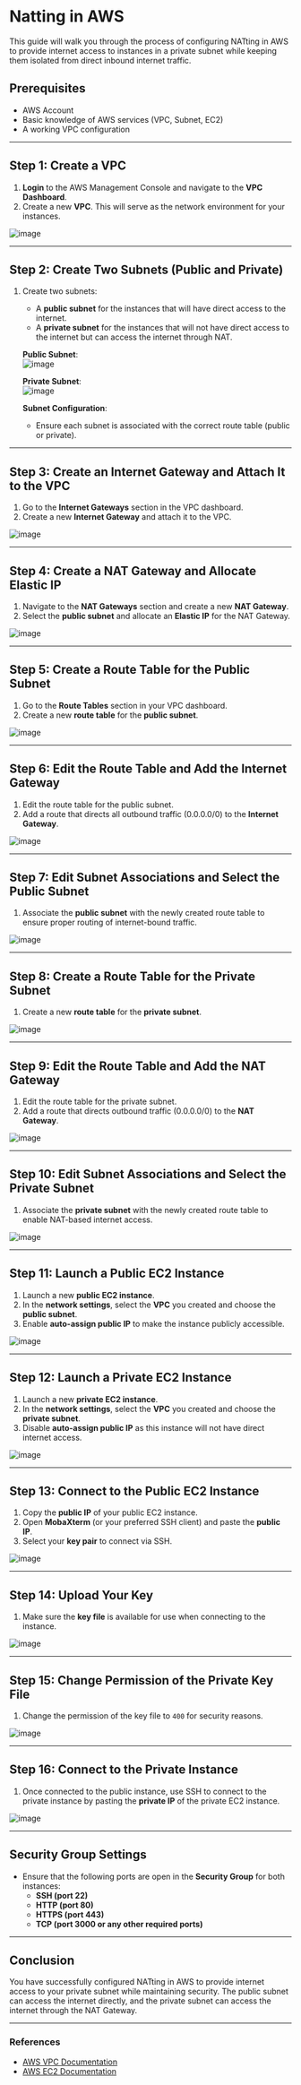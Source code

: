 # Natting in AWS

This guide will walk you through the process of configuring NATting in AWS to provide internet access to instances in a private subnet while keeping them isolated from direct inbound internet traffic.

## Prerequisites

- AWS Account
- Basic knowledge of AWS services (VPC, Subnet, EC2)
- A working VPC configuration

---

## Step 1: Create a VPC

1. **Login** to the AWS Management Console and navigate to the **VPC Dashboard**.
2. Create a new **VPC**. This will serve as the network environment for your instances.

 ![image](https://github.com/user-attachments/assets/462e215e-48d3-4491-946a-53c23e728aa6)

---

## Step 2: Create Two Subnets (Public and Private)

1. Create two subnets:
   - A **public subnet** for the instances that will have direct access to the internet.
   - A **private subnet** for the instances that will not have direct access to the internet but can access the internet through NAT.

   **Public Subnet**:<br>
  ![image](https://github.com/user-attachments/assets/2aa555d6-a05a-4be2-a7fe-6f803855a5d9)

   **Private Subnet**:<br>
  ![image](https://github.com/user-attachments/assets/1994c370-1ef4-4195-899e-ff21c6f942b6)

   **Subnet Configuration**:
   - Ensure each subnet is associated with the correct route table (public or private).

---

## Step 3: Create an Internet Gateway and Attach It to the VPC

1. Go to the **Internet Gateways** section in the VPC dashboard.
2. Create a new **Internet Gateway** and attach it to the VPC.

![image](https://github.com/user-attachments/assets/bbe340a9-ccbb-4288-a9c9-609bd82c1d3b)

---

## Step 4: Create a NAT Gateway and Allocate Elastic IP

1. Navigate to the **NAT Gateways** section and create a new **NAT Gateway**.
2. Select the **public subnet** and allocate an **Elastic IP** for the NAT Gateway.

![image](https://github.com/user-attachments/assets/21129122-6c96-425c-a82f-4b15ec71f164)

---

## Step 5: Create a Route Table for the Public Subnet

1. Go to the **Route Tables** section in your VPC dashboard.
2. Create a new **route table** for the **public subnet**.
   
![image](https://github.com/user-attachments/assets/06257200-3f6c-4c3b-8ba5-545ed1b95175)

---

## Step 6: Edit the Route Table and Add the Internet Gateway

1. Edit the route table for the public subnet.
2. Add a route that directs all outbound traffic (0.0.0.0/0) to the **Internet Gateway**.

![image](https://github.com/user-attachments/assets/ec1ca5f5-2669-448f-ba19-9912b9aa1632)

---

## Step 7: Edit Subnet Associations and Select the Public Subnet

1. Associate the **public subnet** with the newly created route table to ensure proper routing of internet-bound traffic.

![image](https://github.com/user-attachments/assets/bae85b75-490c-44e1-8c3f-b19dd063490e)

---

## Step 8: Create a Route Table for the Private Subnet

1. Create a new **route table** for the **private subnet**.

![image](https://github.com/user-attachments/assets/66e93428-67da-43d0-90a7-ebdc71b849ad)

---

## Step 9: Edit the Route Table and Add the NAT Gateway

1. Edit the route table for the private subnet.
2. Add a route that directs outbound traffic (0.0.0.0/0) to the **NAT Gateway**.

![image](https://github.com/user-attachments/assets/3476e87d-a05e-457e-b6b3-7806fef6a85c)

---

## Step 10: Edit Subnet Associations and Select the Private Subnet

1. Associate the **private subnet** with the newly created route table to enable NAT-based internet access.

![image](https://github.com/user-attachments/assets/237c57a9-abd8-4298-adb5-4bd412de61ff)

---

## Step 11: Launch a Public EC2 Instance

1. Launch a new **public EC2 instance**.
2. In the **network settings**, select the **VPC** you created and choose the **public subnet**.
3. Enable **auto-assign public IP** to make the instance publicly accessible.

![image](https://github.com/user-attachments/assets/1ad2c7d4-babd-4994-9e49-b3dea1efa248)

---

## Step 12: Launch a Private EC2 Instance

1. Launch a new **private EC2 instance**.
2. In the **network settings**, select the **VPC** you created and choose the **private subnet**.
3. Disable **auto-assign public IP** as this instance will not have direct internet access.

 ![image](https://github.com/user-attachments/assets/cf56f0b6-aa45-4818-bfc7-6618867a9f8d)

---

## Step 13: Connect to the Public EC2 Instance

1. Copy the **public IP** of your public EC2 instance.
2. Open **MobaXterm** (or your preferred SSH client) and paste the **public IP**.
3. Select your **key pair** to connect via SSH.

![image](https://github.com/user-attachments/assets/13af8a4c-cf1e-4b8c-998f-e7d22e1fb531)

---

## Step 14: Upload Your Key

1. Make sure the **key file** is available for use when connecting to the instance.

![image](https://github.com/user-attachments/assets/353331a0-19ad-4b15-b926-5cdcb870735b)

---

## Step 15: Change Permission of the Private Key File

1. Change the permission of the key file to `400` for security reasons.

![image](https://github.com/user-attachments/assets/25145b5a-8210-442c-b4c0-8af7b11fad7d)

---

## Step 16: Connect to the Private Instance

1. Once connected to the public instance, use SSH to connect to the private instance by pasting the **private IP** of the private EC2 instance.
   
![image](https://github.com/user-attachments/assets/c4a99f81-9287-4dfb-a9ce-a3741be841b7)

---

## Security Group Settings

- Ensure that the following ports are open in the **Security Group** for both instances:
  - **SSH (port 22)**
  - **HTTP (port 80)**
  - **HTTPS (port 443)**
  - **TCP (port 3000 or any other required ports)**

---

## Conclusion

You have successfully configured NATting in AWS to provide internet access to your private subnet while maintaining security. The public subnet can access the internet directly, and the private subnet can access the internet through the NAT Gateway.

---

### References
- [AWS VPC Documentation](https://docs.aws.amazon.com/vpc/latest/userguide/)
- [AWS EC2 Documentation](https://docs.aws.amazon.com/ec2/)
```
